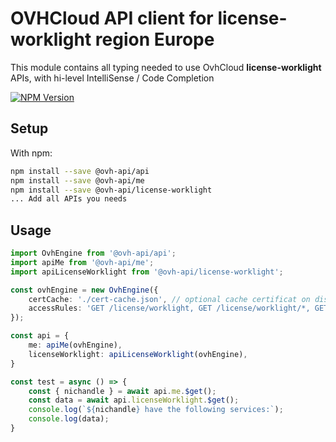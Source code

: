 # OVHCloud API client for **license-worklight** region Europe

This module contains all typing needed to use OvhCloud **license-worklight** APIs, with hi-level IntelliSense / Code Completion

[![NPM Version](https://img.shields.io/npm/v/@ovh-api/license-worklight.svg?style=flat)](https://www.npmjs.org/package/@ovh-api/license-worklight)

## Setup

With npm:

```bash
npm install --save @ovh-api/api
npm install --save @ovh-api/me
npm install --save @ovh-api/license-worklight
... Add all APIs you needs
```

## Usage

```typescript
import OvhEngine from '@ovh-api/api';
import apiMe from '@ovh-api/me';
import apiLicenseWorklight from '@ovh-api/license-worklight';

const ovhEngine = new OvhEngine({ 
    certCache: './cert-cache.json', // optional cache certificat on disk.
    accessRules: 'GET /license/worklight, GET /license/worklight/*, GET /me', // optional limit the requested privileges.
});

const api = {
    me: apiMe(ovhEngine),
    licenseWorklight: apiLicenseWorklight(ovhEngine),
}

const test = async () => {
    const { nichandle } = await api.me.$get();
    const data = await api.licenseWorklight.$get();
    console.log(`${nichandle} have the following services:`);
    console.log(data);
}
```
